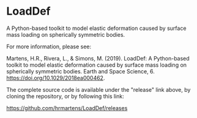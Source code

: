 # LoadDef
A Python-based toolkit to model elastic deformation caused by surface mass loading on spherically symmetric bodies.

For more information, please see:

Martens, H.R., Rivera, L., & Simons, M. (2019). LoadDef: A Python-based toolkit to model elastic deformation caused by surface mass loading on spherically symmetric bodies. Earth and Space Science, 6. https://doi.org/10.1029/2018ea000462.

The complete source code is available under the "release" link above, by cloning the repository, or by following this link:

https://github.com/hrmartens/LoadDef/releases

